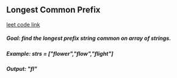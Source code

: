 
## Longest Common Prefix

<a href="https://leetcode.com/problems/longest-common-prefix/description/">leet code link</a>

##### Goal: find the longest prefix string common on array of strings.
##### Example: strs = ["flower","flow","flight"]
##### Output: "fl"
